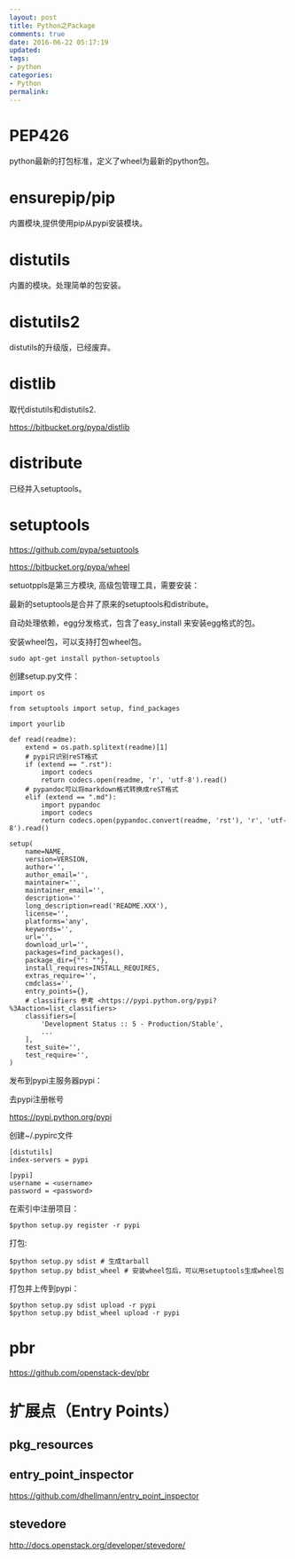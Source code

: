 ```yaml
---
layout: post
title: Python之Package
comments: true
date: 2016-06-22 05:17:19
updated:
tags:
- python
categories:
- Python
permalink:
---
```


# PEP426

python最新的打包标准，定义了wheel为最新的python包。

# ensurepip/pip

内置模块,提供使用pip从pypi安装模块。

# distutils

内置的模块。处理简单的包安装。

# distutils2

distutils的升级版，已经废弃。

# distlib

取代distutils和distutils2.

<https://bitbucket.org/pypa/distlib>

# distribute

已经并入setuptools。

# setuptools

<https://github.com/pypa/setuptools>

<https://bitbucket.org/pypa/wheel>

setuotppls是第三方模块, 高级包管理工具，需要安装：

最新的setuptools是合并了原来的setuptools和distribute。

自动处理依赖，egg分发格式，包含了easy_install 来安装egg格式的包。

安装wheel包，可以支持打包wheel包。

    sudo apt-get install python-setuptools

创建setup.py文件：

    import os

    from setuptools import setup, find_packages

    import yourlib

    def read(readme):
        extend = os.path.splitext(readme)[1]
        # pypi只识别reST格式
        if (extend == ".rst"):
            import codecs
            return codecs.open(readme, 'r', 'utf-8').read()
        # pypandoc可以将markdown格式转换成reST格式
        elif (extend == ".md"):
            import pypandoc
            import codecs
            return codecs.open(pypandoc.convert(readme, 'rst'), 'r', 'utf-8').read()

    setup(
        name=NAME,
        version=VERSION,
        author='',
        author_email='',
        maintainer='',
        maintainer_email='',
        description=''
        long_description=read('README.XXX'),
        license='',
        platforms='any',
        keywords='',
        url='',
        download_url='',
        packages=find_packages(),
        package_dir={"": ""},
        install_requires=INSTALL_REQUIRES,
        extras_require='',
        cmdclass='',
        entry_points={},
        # classifiers 参考 <https://pypi.python.org/pypi?%3Aaction=list_classifiers>
        classifiers=[
            'Development Status :: 5 - Production/Stable',
            ...
        ],
        test_suite='',
        test_require='',
    )

发布到pypi主服务器pypi：

去pypi注册帐号

<https://pypi.python.org/pypi>

创建~/.pypirc文件

    [distutils]
    index-servers = pypi

    [pypi]
    username = <username>
    password = <password>

在索引中注册项目：

    $python setup.py register -r pypi

打包:

    $python setup.py sdist # 生成tarball
    $python setup.py bdist_wheel # 安装wheel包后，可以用setuptools生成wheel包

打包并上传到pypi：

    $python setup.py sdist upload -r pypi
    $python setup.py bdist_wheel upload -r pypi

# pbr

<https://github.com/openstack-dev/pbr>

# 扩展点（Entry Points）

## pkg_resources

## entry_point_inspector

<https://github.com/dhellmann/entry_point_inspector>

## stevedore

<http://docs.openstack.org/developer/stevedore/>
